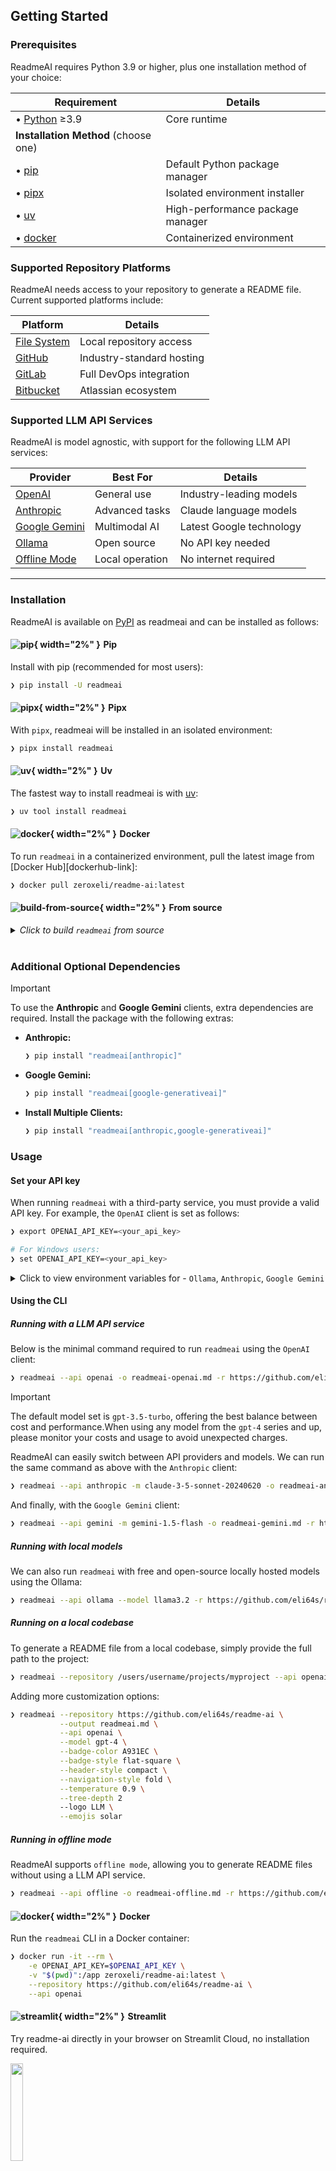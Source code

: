 ## Getting Started

### Prerequisites

ReadmeAI requires Python 3.9 or higher, plus one installation method of your choice:

| Requirement                          | Details                          |
|--------------------------------------|----------------------------------|
| • [Python][python-link] ≥3.9         | Core runtime                     |
| **Installation Method** (choose one) |                                  |
| • [pip][pip-link]                    | Default Python package manager   |
| • [pipx][pipx-link]                  | Isolated environment installer   |
| • [uv][uv-link]                      | High-performance package manager |
| • [docker][docker-link]              | Containerized environment        |

### Supported Repository Platforms

ReadmeAI needs access to your repository to generate a README file. Current supported platforms include:

| Platform                   | Details                   |
|----------------------------|---------------------------|
| [File System][file-system] | Local repository access   |
| [GitHub][github]           | Industry-standard hosting |
| [GitLab][gitlab]           | Full DevOps integration   |
| [Bitbucket][bitbucket]     | Atlassian ecosystem       |

### Supported LLM API Services

ReadmeAI is model agnostic, with support for the following LLM API services:

| Provider                     | Best For        | Details                  |
|------------------------------|-----------------|--------------------------|
| [OpenAI][openai]             | General use     | Industry-leading models  |
| [Anthropic][anthropic]       | Advanced tasks  | Claude language models   |
| [Google Gemini][gemini]      | Multimodal AI   | Latest Google technology |
| [Ollama][ollama]             | Open source     | No API key needed        |
| [Offline Mode][offline-mode] | Local operation | No internet required     |

---

### Installation

ReadmeAI is available on [PyPI][pypi-link] as readmeai and can be installed as follows:

<!-- #### Using `pip` [![pypi][pypi-shield]][pypi-link] -->

#### ![pip][python-svg]{ width="2%" }&emsp13;Pip

Install with pip (recommended for most users):

```sh
❯ pip install -U readmeai
```

<!-- #### Using `pipx` [![pipx][pipx-shield]][pipx-link] -->

#### ![pipx][pipx-svg]{ width="2%" }&emsp13;Pipx

With `pipx`, readmeai will be installed in an isolated environment:

```sh
❯ pipx install readmeai
```

#### ![uv][uv-svg]{ width="2%" }&emsp13;Uv

The fastest way to install readmeai is with [uv][uv-link]:

```sh
❯ uv tool install readmeai
```

<!-- #### Using `docker` [![docker][docker-shield]][docker-link] -->

#### ![docker][docker-svg]{ width="2%" }&emsp13;Docker

To run `readmeai` in a containerized environment, pull the latest image from [Docker Hub][dockerhub-link]:

```sh
❯ docker pull zeroxeli/readme-ai:latest
```

#### ![build-from-source][git-svg]{ width="2%" }&emsp13;From source

<details><summary><i>Click to build <code>readmeai</code> from source</i></summary>

1. **Clone the repository:**

    ```sh
    ❯ git clone https://github.com/eli64s/readme-ai
    ```

2. **Navigate to the project directory:**

    ```sh
    ❯ cd readme-ai
    ```

3. **Install dependencies:**

    ```sh
    ❯ pip install -r setup/requirements.txt
    ```

Alternatively, use the [setup script][setup-script] to install dependencies:

#### ![bash][bash-svg]{ width="2%" }&emsp13;Bash

1. **Run the setup script:**

    ```sh
    ❯ bash setup/setup.sh
    ```

Or, use `poetry` to build and install project dependencies:

#### ![poetry][poetry-svg]{ width="2%" }&emsp13;Poetry

1. **Install dependencies with poetry:**

    ```sh
    ❯ poetry install
    ```

</details>
<br>

### Additional Optional Dependencies

> [!IMPORTANT]
> To use the **Anthropic** and **Google Gemini** clients, extra dependencies are required. Install the package with the following extras:
>
> - **Anthropic:**
>   ```sh
>   ❯ pip install "readmeai[anthropic]"
>   ```
> - **Google Gemini:**
>   ```sh
>   ❯ pip install "readmeai[google-generativeai]"
>   ```
>
> - **Install Multiple Clients:**
>   ```sh
>   ❯ pip install "readmeai[anthropic,google-generativeai]"
>   ```

### Usage

#### Set your API key

When running `readmeai` with a third-party service, you must provide a valid API key. For example, the `OpenAI` client is set as follows:

```sh
❯ export OPENAI_API_KEY=<your_api_key>

# For Windows users:
❯ set OPENAI_API_KEY=<your_api_key>
```

<details closed><summary>Click to view environment variables for - <code>Ollama</code>, <code>Anthropic</code>, <code>Google Gemini</code></summary>
<br>
<details closed><summary>Ollama</summary>
<br>

Refer to the [Ollama documentation][ollama] for more information on setting up the Ollama server. 

To start, follow these steps:

1. Pull your model of choice from the Ollama repository:

	```sh
	❯ ollama pull llama3.2:latest
	```

2. Start the Ollama server and set the `OLLAMA_HOST` environment variable:

	```sh
	❯ export OLLAMA_HOST=127.0.0.1 && ollama serve
	```

</details>
<details closed><summary>Anthropic</summary>

1. Export your Anthropic API key:

	```sh
	❯ export ANTHROPIC_API_KEY=<your_api_key>
	```

</details>
<details closed><summary>Google Gemini</summary>

1. Export your Google Gemini API key:

	```sh
	❯ export GOOGLE_API_KEY=<your_api_key
	```

</details>
</details>

#### Using the CLI

##### Running with a LLM API service

Below is the minimal command required to run `readmeai` using the `OpenAI` client:

```sh
❯ readmeai --api openai -o readmeai-openai.md -r https://github.com/eli64s/readme-ai 
```

> [!IMPORTANT]
> The default model set is `gpt-3.5-turbo`, offering the best balance between cost and performance.When using any model from the `gpt-4` series and up, please monitor your costs and usage to avoid unexpected charges.

ReadmeAI can easily switch between API providers and models. We can run the same command as above with the `Anthropic` client:
```sh
❯ readmeai --api anthropic -m claude-3-5-sonnet-20240620 -o readmeai-anthropic.md -r https://github.com/eli64s/readme-ai
```

And finally, with the `Google Gemini` client:

```sh
❯ readmeai --api gemini -m gemini-1.5-flash -o readmeai-gemini.md -r https://github.com/eli64s/readme-ai
```

##### Running with local models

We can also run `readmeai` with free and open-source locally hosted models using the Ollama:

```sh
❯ readmeai --api ollama --model llama3.2 -r https://github.com/eli64s/readme-ai
```

##### Running on a local codebase

To generate a README file from a local codebase, simply provide the full path to the project:

```sh
❯ readmeai --repository /users/username/projects/myproject --api openai
```

Adding more customization options:

```sh
❯ readmeai --repository https://github.com/eli64s/readme-ai \
           --output readmeai.md \
           --api openai \
           --model gpt-4 \
           --badge-color A931EC \
           --badge-style flat-square \
           --header-style compact \
           --navigation-style fold \
           --temperature 0.9 \
           --tree-depth 2
           --logo LLM \
           --emojis solar
```

##### Running in offline mode

ReadmeAI supports `offline mode`, allowing you to generate README files without using a LLM API service.

```sh
❯ readmeai --api offline -o readmeai-offline.md -r https://github.com/eli64s/readme-ai
```

#### ![docker][docker-svg]{ width="2%" }&emsp13;Docker

Run the `readmeai` CLI in a Docker container:

```sh
❯ docker run -it --rm \
    -e OPENAI_API_KEY=$OPENAI_API_KEY \
    -v "$(pwd)":/app zeroxeli/readme-ai:latest \
    --repository https://github.com/eli64s/readme-ai \
    --api openai
```

#### ![streamlit][streamlit-svg]{ width="2%" }&emsp13;Streamlit

Try readme-ai directly in your browser on Streamlit Cloud, no installation required. 

[<img align="center" src="https://static.streamlit.io/badges/streamlit_badge_black_white.svg" width="20%">][streamlit]

See the [readme-ai-streamlit][readme-ai-streamlit] repository on GitHub for more details about the application.

> [!WARNING]
> The readme-ai Streamlit web app may not always be up-to-date with the latest features. Please use the command-line interface (CLI) for the most recent functionality.

#### ![build-from-source][git-svg]{ width="2%" }&emsp13;From source

<details><summary><i>Click to run <code>readmeai</code> from source</i></summary>

#### ![bash][bash-svg]{ width="2%" }&emsp13;Bash

If you installed the project from source with the bash script, run the following command:

1. Activate the virtual environment:

   ```sh
   ❯ conda activate readmeai
   ```

2. Run the CLI:

   ```sh
   ❯ python3 -m readmeai.cli.main -r https://github.com/eli64s/readme-ai
	```

#### ![poetry][poetry-svg]{ width="2%" }&emsp13;Poetry

1. Activate the virtual environment:

   ```sh
   ❯ poetry shell
   ```

2. Run the CLI:

   ```sh
   ❯ poetry run python3 -m readmeai.cli.main -r https://github.com/eli64s/readme-ai
   ```

</details>

<img src="readmeai/data/svg/gradient_line_4169E1_8A2BE2.svg" alt="line break" width="100%" height="3px">

### Testing

<!-- #### Using `pytest` [![pytest][pytest-shield]][pytest-link] -->

The [pytest][pytest-link] and [nox][nox-link] frameworks are used for development and testing.

Install the dependencies with uv:

```sh
❯ uv pip install -r pyproject.toml --all-extras
```

Run the unit test suite using Pytest:

```sh
❯ make test
```

Using nox, test the app against Python versions `3.9`, `3.10`, `3.11`, and `3.12`:

```sh
❯ make test-nox
```

> [!TIP]
> <sub>Nox is an automation tool for testing applications in multiple environments. This helps ensure your project is compatible with across Python versions and environments.</sub>

<img src="readmeai/data/svg/gradient_line_4169E1_8A2BE2.svg" alt="line break" width="100%" height="3px">

---

<!-- REFERENCE LINKS -->
[anthropic]: https://docs.anthropic.com/en/home
[bash-svg]: https://raw.githubusercontent.com/eli64s/readme-ai/5ba3f704de2795e32f9fdb67e350caca87975a66/docs/docs/assets/svg/gnubash.svg
[bitbucket]: https://bitbucket.org/
[docker-link]: https://hub.docker.com/r/zeroxeli/readme-ai
[docker-shield]: https://img.shields.io/badge/Docker-2496ED.svg?style=flat&logo=Docker&logoColor=white
[docker-svg]: https://raw.githubusercontent.com/eli64s/readme-ai/3052baaca03db99d00808acfec43a44e81ecbf7f/docs/docs/assets/svg/docker.svg
[file-system]: https://en.wikipedia.org/wiki/File_system
[gemini]: https://ai.google.dev/tutorials/python_quickstart
[git-svg]: https://raw.githubusercontent.com/eli64s/readme-ai/5ba3f704de2795e32f9fdb67e350caca87975a66/docs/docs/assets/svg/git.svg
[github]: https://github.com/
[gitlab]: https://gitlab.com/
[nox-link]: https://nox.thea.codes/en/stable/
[offline-mode]: https://github.com/eli64s/readme-ai/blob/main/examples/offline-mode/readme-litellm.md
[ollama]: https://github.com/ollama/ollama
[openai]: https://platform.openai.com/docs/quickstart/account-setup:
[pip-link]: https://pip.pypa.io/en/stable/
[pipx-link]: https://pipx.pypa.io/stable/
[pipx-shield]: https://img.shields.io/badge/pipx-2CFFAA.svg?style=flat&logo=pipx&logoColor=black
[pipx-svg]: https://raw.githubusercontent.com/eli64s/readme-ai/5ba3f704de2795e32f9fdb67e350caca87975a66/docs/docs/assets/svg/pipx.svg
[poetry-svg]: https://raw.githubusercontent.com/eli64s/readme-ai/5ba3f704de2795e32f9fdb67e350caca87975a66/docs/docs/assets/svg/poetry.svg
[pypi-link]: https://pypi.org/project/readmeai/
[pypi-shield]: https://img.shields.io/badge/PyPI-3775A9.svg?style=flat&logo=PyPI&logoColor=white
[pytest-link]: https://docs.pytest.org/en/7.1.x/contents.html
[pytest-shield]: https://img.shields.io/badge/Pytest-0A9EDC.svg?style=flat&logo=Pytest&logoColor=white
[python-link]: https://www.python.org/
[python-svg]: https://raw.githubusercontent.com/eli64s/readme-ai/5ba3f704de2795e32f9fdb67e350caca87975a66/docs/docs/assets/svg/python.svg
[readme-ai-streamlit]: https://github.com/eli64s/readme-ai-streamlit
[streamlit]: https://github.com/eli64s/readme-ai-streamlit
[streamlit-svg]: https://raw.githubusercontent.com/eli64s/readme-ai/5ba3f704de2795e32f9fdb67e350caca87975a66/docs/docs/assets/svg/streamlit.svg
[uv-link]: https://docs.astral.sh/uv/
[uv-svg]: https://raw.githubusercontent.com/eli64s/readme-ai/5ba3f704de2795e32f9fdb67e350caca87975a66/docs/docs/assets/svg/astral.svg
